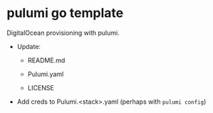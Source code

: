 # pulumi go template

DigitalOcean provisioning with pulumi.

-   Update:

    -   README.md

    -   Pulumi.yaml

    -   LICENSE

-   Add creds to Pulumi.\<stack\>.yaml (perhaps with `pulumi config`)
